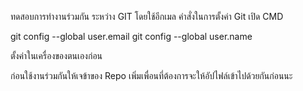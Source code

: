 ทดสอบการทำงานร่วมกัน ระหว่าง GIT โดยใช้อีกเมล
คำสั่งในการตั้งค่า Git
เปิด CMD

 git config --global user.email
git config --global user.name

ตั้งค่าในเครื่องของตนเองก่อน

ก่อนใช้งานร่วมกันให้เจข้าของ Repo เพิ่มเพื่อนที่ต้องการจะให้อัปไฟล์เข้าไปด้วยกันก่อนนะ